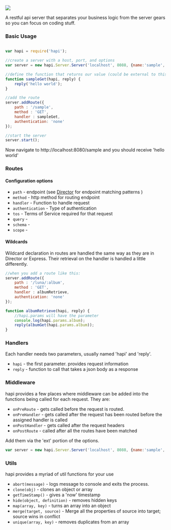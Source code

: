 <img src="https://raw.github.com/walmartlabs/hapi/master/images/hapi.png" />

A restful api server that separates your business logic from the server gears so you can focus on coding stuff.

### Basic Usage

```js

var hapi = require('hapi');

//create a server with a host, port, and options
var server = new hapi.Server.Server('localhost', 8088, {name:'sample', uri:'0.0.0.0'});

//define the function that returns our value (could be external to this file)
function sampleGet(hapi, reply) {
	reply('hello world');
}

//add the route
server.addRoute({
	path : '/sample',
	method : 'GET',
	handler : sampleGet,
	authentication: 'none'
});

//start the server
server.start();

```

Now navigate to http://localhost:8080/sample and you should receive 'hello world'

### Routes

#### Configuration options

* `path` - endpoint (see [Director](https://github.com/flatiron/director "Director") for endpoint matching patterns )
* `method` - http method for routing endpoint
* `handler` - Function to handle request
* `authentication` - Type of authentication
* `tos` - Terms of Service required for that request
* `query` - 
* `schema` - 
* `scope` -

#### Wildcards

Wildcard declaration in routes are handled the same way as they are in Director or Express. Their retrieval on the handler is handled a little differently.

```js
//when you add a route like this:
server.addRoute({
	path : '/luna/:album',
	method : 'GET',
	handler : albumRetrieve,
	authentication: 'none'
});

function albumRetrieve(hapi, reply) {
	//hapi.params will have the parameter
	console.log(hapi.params.album);
	reply(albumGet(hapi.params.album));
}
```

### Handlers

Each handler needs two parameters, usually named 'hapi' and 'reply'.

* `hapi` - the first parameter. provides request information
* `reply` - function to call that takes a json body as a response

### Middleware

hapi provides a few places where middleware can be added into the functions being called for each request. They are:

* `onPreRoute` - gets called before the request is routed.
* `onPreHandler` - gets called after the request has been routed before the assigned handler is called
* `onPostHandler` - gets called after the request headers
* `onPostRoute` - called after all the routes have been matched

Add them via the 'ext' portion  of the options. 

```js
var server = new hapi.Server.Server('localhost', 8088, {name:'sample', uri:'0.0.0.0', ext: {onPreRoute:myPreRouteFunction}});
```

### Utils

hapi provides a myriad of util functions for your use
* `abort(message)` - logs message to console and exits the process.
* `clone(obj)` - clones an object or array
* `getTimeStamp()` - gives a 'now' timestamp
* `hide(object, definition)` - removes hidden keys
* `map(array, key)` - turns an array into an object
* `merge(target, source)` - Merge all the properties of source into target; source wins in conflict
* `unique(array, key)` - removes duplicates from an array








